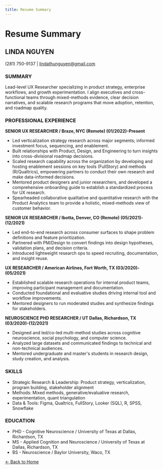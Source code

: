 ```yaml
---
title: Resume Summary
---
```


# Resume Summary

## LINDA NGUYEN
(281) 750-9137 | lindathunguyen@gmail.com

### SUMMARY
Lead-level UX Researcher specializing in product strategy, enterprise workflows, and growth experimentation. I align executives and cross-functional teams through mixed-methods evidence, clear decision narratives, and scalable research programs that move adoption, retention, and roadmap quality.

### PROFESSIONAL EXPERIENCE
**SENIOR UX RESEARCHER / Braze, NYC (Remote) (01/2022)-Present**
- Led verticalization strategy research across major segments; informed investment focus, sequencing, and enablement.
- Built relationships with Product, Design, and Engineering to turn insights into cross-divisional roadmap decisions.
- Scaled research capability across the organization by developing and hosting enablement sessions on key tools (FullStory) and methods (R/Qualtrics), empowering partners to conduct their own research and make data-informed decisions.
- Mentored product designers and junior researchers, and developed a comprehensive onboarding guide to establish a standardized process for UX research.
- Spearheaded collaborative qualitative and quantitative research with the Product Analytics team to provide a holistic, mixed-methods view of customer behavior.

**SENIOR UX RESEARCHER / Ibotta, Denver, CO (Remote) (05/2021)-(12/2021)**
- Led end-to-end research across consumer surfaces to shape problem definitions and feature prioritization.
- Partnered with PM/Design to convert findings into design hypotheses, validation plans, and decision criteria.
- Introduced lightweight research ops to speed recruiting, documentation, and insight reuse.

**UX RESEARCHER / American Airlines, Fort Worth, TX (03/2020)-(05/2021)**
- Established scalable research operations for internal product teams, improving participant management and documentation.
- Conducted foundational and evaluative studies driving internal tool and workflow improvements.
- Mentored designers to run moderated studies and synthesize findings for stakeholders.

**NEUROSCIENCE PHD RESEARCHER / UT Dallas, Richardson, TX (03/2020)-(12/2021)**
- Designed and led/co-led multi-method studies across cognitive neuroscience, social psychology, and computer science.
- Analyzed large datasets and communicated findings to technical and non-technical audiences.
- Mentored undergraduate and master's students in research design, study creation, and analysis.

### SKILLS
- Strategic Research & Leadership: Product strategy, verticalization, program building, stakeholder alignment
- Methods: Mixed methods, generative/evaluative research, experimentation, quant triangulation
- Data & Tools: Figma, Qualtrics, FullStory, Looker (SQL), R, SPSS, Snowflake

### EDUCATION
- PHD - Cognitive Neuroscience / University of Texas at Dallas, Richardson, TX
- MS - Applied Cognition and Neuroscience / University of Texas at Dallas, Richardson, TX
- BS - Neuroscience / Baylor University, Waco, TX

[← Back to Home](/ux_research_portfolio/)


